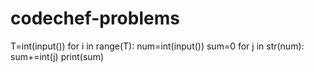 # codechef-problems
T=int(input())
for i in range(T):
    num=int(input())
    sum=0
    for j in str(num):
        sum+=int(j)
    print(sum)
